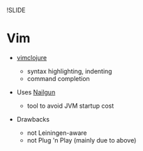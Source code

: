 !SLIDE

# Vim

* [vimclojure](https://bitbucket.org/kotarak/vimclojure)
    * syntax highlighting, indenting
    * command completion

* Uses [Nailgun](http://www.martiansoftware.com/nailgun/)
    * tool to avoid JVM startup cost

* Drawbacks
    * not Leiningen-aware
    * not Plug 'n Play (mainly due to above)
